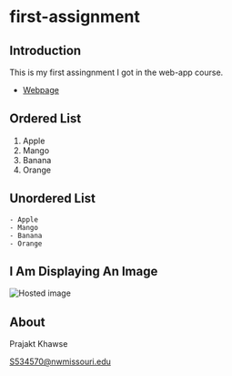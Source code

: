 # first-assignment

## Introduction

This is my first assingnment I got in the web-app course.

- [Webpage](https://en.wikipedia.org/wiki/Wiki "Link to Wiki")

 ## Ordered List
 
   1. Apple
   1. Mango
   1. Banana
   1. Orange
   
 ## Unordered List
 
    - Apple
    - Mango
    - Banana
    - Orange
    
 ## I Am Displaying An Image
 
 ![Hosted image](https://www.bensound.com/bensound-img/november.jpg)
 
 ## About
 
 Prajakt Khawse
 
 S534570@nwmissouri.edu
    
